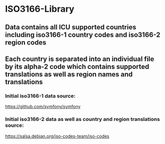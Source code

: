# ISO3166-Library

## Data contains all ICU supported countries including iso3166-1 country codes and iso3166-2 region codes
## Each country is separated into an individual file by its alpha-2 code which contains supported translations as well as region names and translations

### Initial iso3166-1 data source:
https://github.com/symfony/symfony

### Initial iso3166-2 data as well as country and region translations source:
https://salsa.debian.org/iso-codes-team/iso-codes


